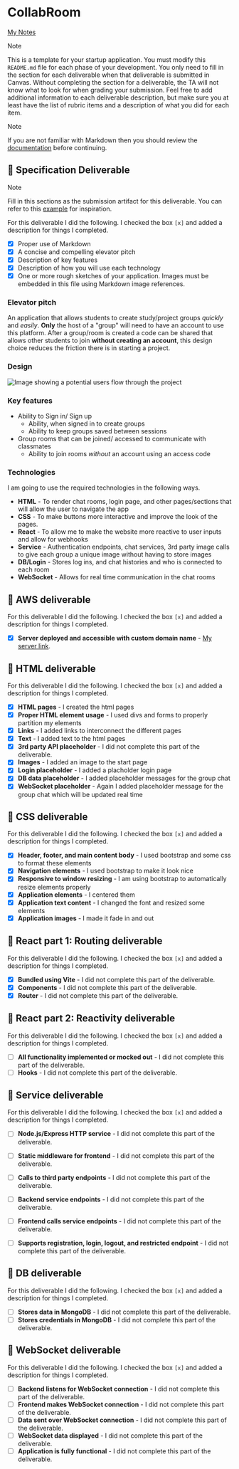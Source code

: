 # CollabRoom

[My Notes](notes.md)




> [!NOTE]
>  This is a template for your startup application. You must modify this `README.md` file for each phase of your development. You only need to fill in the section for each deliverable when that deliverable is submitted in Canvas. Without completing the section for a deliverable, the TA will not know what to look for when grading your submission. Feel free to add additional information to each deliverable description, but make sure you at least have the list of rubric items and a description of what you did for each item.

> [!NOTE]
>  If you are not familiar with Markdown then you should review the [documentation](https://docs.github.com/en/get-started/writing-on-github/getting-started-with-writing-and-formatting-on-github/basic-writing-and-formatting-syntax) before continuing.

## 🚀 Specification Deliverable

> [!NOTE]
>  Fill in this sections as the submission artifact for this deliverable. You can refer to this [example](https://github.com/webprogramming260/startup-example/blob/main/README.md) for inspiration.

For this deliverable I did the following. I checked the box `[x]` and added a description for things I completed.

- [x] Proper use of Markdown
- [x] A concise and compelling elevator pitch
- [x] Description of key features
- [x] Description of how you will use each technology
- [x] One or more rough sketches of your application. Images must be embedded in this file using Markdown image references.

### Elevator pitch
An application that allows students to create study/project groups _quickly_ and _easily_. __Only__ the host of a "group" will need to have an account to use this platform. After a group/room is created a code can be shared that allows other students to join __without creating an account__, this design choice reduces the friction there is in starting a project. 

### Design

![Image showing a potential users flow through the project](projectIdea.jpg)


### Key features

- Ability to Sign in/ Sign up
    - Ability, when signed in to create groups
    - Ability to keep groups saved between sessions
- Group rooms that can be joined/ accessed to communicate with classmates
    - Ability to join rooms _without_ an account using an access code

### Technologies

I am going to use the required technologies in the following ways.

- **HTML** - To render chat rooms, login page, and other pages/sections that will allow the user to navigate the app
- **CSS** - To make buttons more interactive and improve the look of the pages.
- **React** - To allow me to make the website more reactive to user inputs and allow for webhooks
- **Service** - Authentication endpoints, chat services, 3rd party image calls to give each group a unique image without having to store images
- **DB/Login** - Stores log ins, and chat histories and who is connected to each room
- **WebSocket** - Allows for real time communication in the chat rooms

## 🚀 AWS deliverable

For this deliverable I did the following. I checked the box `[x]` and added a description for things I completed.

- [X] **Server deployed and accessible with custom domain name** - [My server link](https://workcircle.click).

## 🚀 HTML deliverable

For this deliverable I did the following. I checked the box `[x]` and added a description for things I completed.

- [X] **HTML pages** - I created the html pages
- [X] **Proper HTML element usage** - I used divs and forms to properly partition my elements
- [X] **Links** - I added links to interconnect the different pages
- [X] **Text** - I added text to the html pages
- [X] **3rd party API placeholder** - I did not complete this part of the deliverable.
- [X] **Images** - I added an image to the start page
- [X] **Login placeholder** - I added a placholder login page
- [X] **DB data placeholder** - I added placeholder messages for the group chat
- [X] **WebSocket placeholder** - Again I added placeholder message for the group chat which will be updated real time

## 🚀 CSS deliverable

For this deliverable I did the following. I checked the box `[x]` and added a description for things I completed.

- [X] **Header, footer, and main content body** - I used bootstrap and some css to format these elements
- [X] **Navigation elements** - I used bootstrap to make it look nice
- [X] **Responsive to window resizing** - I am using bootstrap to automatically resize elements properly
- [X] **Application elements** - I centered them
- [X] **Application text content** - I changed the font and resized some elements
- [X] **Application images** - I made it fade in and out

## 🚀 React part 1: Routing deliverable

For this deliverable I did the following. I checked the box `[x]` and added a description for things I completed.

- [X] **Bundled using Vite** - I did not complete this part of the deliverable.
- [X] **Components** - I did not complete this part of the deliverable.
- [X] **Router** - I did not complete this part of the deliverable.

## 🚀 React part 2: Reactivity deliverable

For this deliverable I did the following. I checked the box `[x]` and added a description for things I completed.

- [ ] **All functionality implemented or mocked out** - I did not complete this part of the deliverable.
- [ ] **Hooks** - I did not complete this part of the deliverable.

## 🚀 Service deliverable

For this deliverable I did the following. I checked the box `[x]` and added a description for things I completed.

- [ ] **Node.js/Express HTTP service** - I did not complete this part of the deliverable.
- [ ] **Static middleware for frontend** - I did not complete this part of the deliverable.
- [ ] **Calls to third party endpoints** - I did not complete this part of the deliverable.
- [ ] **Backend service endpoints** - I did not complete this part of the deliverable.
- [ ] **Frontend calls service endpoints** - I did not complete this part of the deliverable.
- [ ] **Supports registration, login, logout, and restricted endpoint** - I did not complete this part of the deliverable.


## 🚀 DB deliverable

For this deliverable I did the following. I checked the box `[x]` and added a description for things I completed.

- [ ] **Stores data in MongoDB** - I did not complete this part of the deliverable.
- [ ] **Stores credentials in MongoDB** - I did not complete this part of the deliverable.

## 🚀 WebSocket deliverable

For this deliverable I did the following. I checked the box `[x]` and added a description for things I completed.

- [ ] **Backend listens for WebSocket connection** - I did not complete this part of the deliverable.
- [ ] **Frontend makes WebSocket connection** - I did not complete this part of the deliverable.
- [ ] **Data sent over WebSocket connection** - I did not complete this part of the deliverable.
- [ ] **WebSocket data displayed** - I did not complete this part of the deliverable.
- [ ] **Application is fully functional** - I did not complete this part of the deliverable.
